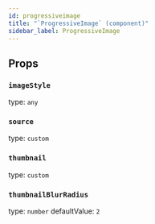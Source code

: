 ```yaml
---
id: progressiveimage
title: "`ProgressiveImage` (component)"
sidebar_label: ProgressiveImage
---
```



Props
-----

### `imageStyle`

type: `any`


### `source`

type: `custom`


### `thumbnail`

type: `custom`


### `thumbnailBlurRadius`

type: `number`
defaultValue: `2`

